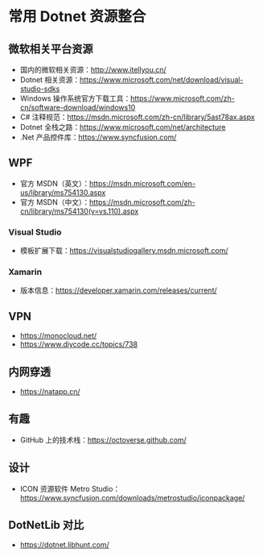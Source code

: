 # 常用 Dotnet 资源整合


## 微软相关平台资源 ##

* 国内的微软相关资源：<http://www.itellyou.cn/>
* Dotnet 相关资源：<https://www.microsoft.com/net/download/visual-studio-sdks>
* Windows 操作系统官方下载工具：<https://www.microsoft.com/zh-cn/software-download/windows10>
* C# 注释规范：<https://msdn.microsoft.com/zh-cn/library/5ast78ax.aspx>
* Dotnet 全栈之路：<https://www.microsoft.com/net/architecture>
* .Net 产品控件库：<https://www.syncfusion.com/>

## WPF ##

* 官方 MSDN（英文）：<https://msdn.microsoft.com/en-us/library/ms754130.aspx>
* 官方 MSDN（中文）：<https://msdn.microsoft.com/zh-cn/library/ms754130(v=vs.110).aspx>

### Visual Studio ###

* 模板扩展下载：<https://visualstudiogallery.msdn.microsoft.com/>

### Xamarin ###

* 版本信息：<https://developer.xamarin.com/releases/current/>

## VPN ##

* <https://monocloud.net/>
* <https://www.diycode.cc/topics/738>

## 内网穿透 ##

* <https://natapp.cn/>

## 有趣 ##

* GitHub 上的技术栈：<https://octoverse.github.com/>

## 设计 ##

* ICON 资源软件 Metro Studio：<https://www.syncfusion.com/downloads/metrostudio/iconpackage/>

## DotNetLib 对比 ##

* <https://dotnet.libhunt.com/>

